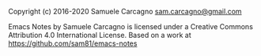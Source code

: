 Copyright (c) 2016-2020 Samuele Carcagno sam.carcagno@gmail.com

Emacs Notes by Samuele Carcagno is licensed under a Creative Commons Attribution 4.0 International License.
Based on a work at https://github.com/sam81/emacs-notes


